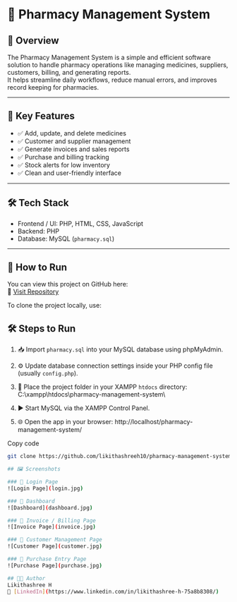 # 💊 Pharmacy Management System

## 📌 Overview
The Pharmacy Management System is a simple and efficient software solution to handle pharmacy operations like managing medicines, suppliers, customers, billing, and generating reports.  
It helps streamline daily workflows, reduce manual errors, and improves record keeping for pharmacies.

---

## 🚀 Key Features
- ✅ Add, update, and delete medicines  
- ✅ Customer and supplier management  
- ✅ Generate invoices and sales reports  
- ✅ Purchase and billing tracking  
- ✅ Stock alerts for low inventory  
- ✅ Clean and user-friendly interface  

---

## 🛠️ Tech Stack
- Frontend / UI: PHP, HTML, CSS, JavaScript  
- Backend: PHP  
- Database: MySQL (`pharmacy.sql`)  

---

## 📖 How to Run

You can view this project on GitHub here:  
🔗 [Visit Repository](https://github.com/likithashreeh10/pharmacy-management-system)

To clone the project locally, use:
## 🛠️ Steps to Run

1. 📥 Import `pharmacy.sql` into your MySQL database using phpMyAdmin.

2. ⚙️ Update database connection settings inside your PHP config file (usually `config.php`).

3. 📁 Place the project folder in your XAMPP `htdocs` directory:
C:\xampp\htdocs\pharmacy-management-system\

4. ▶️ Start MySQL via the XAMPP Control Panel.

5. 🌐 Open the app in your browser:
http://localhost/pharmacy-management-system/

Copy code
```bash
git clone https://github.com/likithashreeh10/pharmacy-management-system.git

## 🖼️ Screenshots

### 🔐 Login Page
![Login Page](login.jpg)

### 🧾 Dashboard
![Dashboard](dashboard.jpg)

### 🧾 Invoice / Billing Page
![Invoice Page](invoice.jpg)

### 👥 Customer Management Page
![Customer Page](customer.jpg)

### 🛒 Purchase Entry Page
![Purchase Page](purchase.jpg)

## 👩‍💻 Author
Likithashree H  
🔗 [LinkedIn](https://www.linkedin.com/in/likithashree-h-75a8b8308/)

